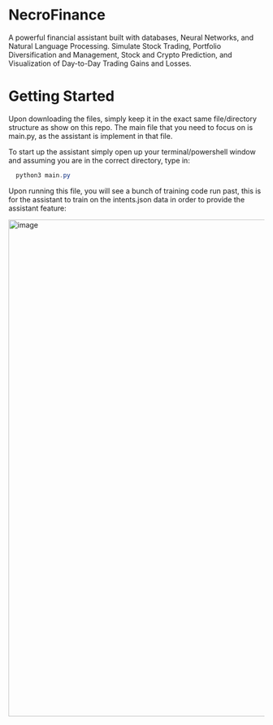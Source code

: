 # NecroFinance

A powerful financial assistant built with databases, Neural Networks, and Natural Language Processing. Simulate Stock Trading, Portfolio Diversification and Management, Stock and Crypto Prediction, and Visualization of Day-to-Day Trading Gains and Losses.



# Getting Started 

Upon downloading the files, simply keep it in the exact same file/directory structure as show on this repo. The main file that you need to focus on is main.py, as the assistant is implement in that file. 

To start up the assistant simply open up your terminal/powershell window and assuming you are in the correct directory, type in:

```powershell
  python3 main.py
```

Upon running this file, you will see a bunch of training code run past, this is for the assistant to train on the intents.json data in order to provide the assistant feature:

<img width="978" alt="image" src="https://user-images.githubusercontent.com/25334323/142426106-9ed683cb-d427-4408-a156-599815e7d087.png">





